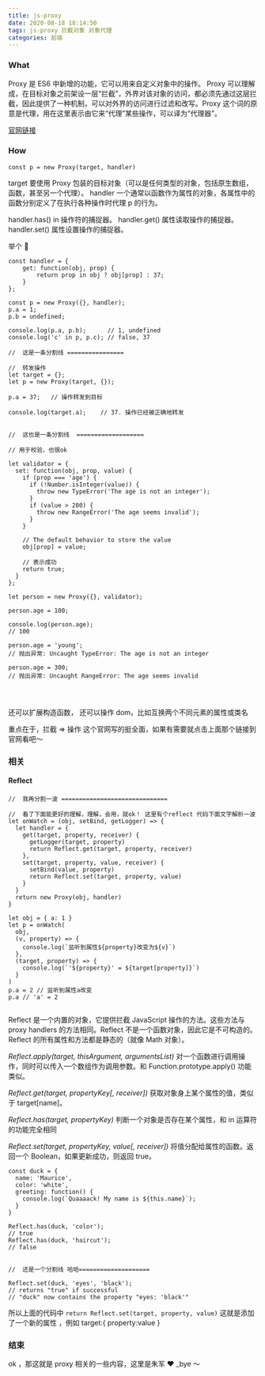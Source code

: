 ```yaml
---
title: js-proxy
date: 2020-08-18 18:14:50
tags: js-proxy 拦截对象 对象代理
categories: 前端
---
```


### What

Proxy 是 ES6 中新增的功能，它可以用来自定义对象中的操作。
Proxy 可以理解成，在目标对象之前架设一层“拦截”，外界对该对象的访问，都必须先通过这层拦截，因此提供了一种机制，可以对外界的访问进行过滤和改写。Proxy 这个词的原意是代理，用在这里表示由它来“代理”某些操作，可以译为“代理器”。

[官网链接](https://developer.mozilla.org/zh-CN/docs/Web/JavaScript/Reference/Global_Objects/Proxy)

### How

```
const p = new Proxy(target, handler)

```

target
要使用 Proxy 包装的目标对象（可以是任何类型的对象，包括原生数组，函数，甚至另一个代理）。
handler
一个通常以函数作为属性的对象，各属性中的函数分别定义了在执行各种操作时代理 p 的行为。

handler.has()
in 操作符的捕捉器。
handler.get()
属性读取操作的捕捉器。
handler.set()
属性设置操作的捕捉器。

举个 🌰

```
const handler = {
    get: function(obj, prop) {
        return prop in obj ? obj[prop] : 37;
    }
};

const p = new Proxy({}, handler);
p.a = 1;
p.b = undefined;

console.log(p.a, p.b);      // 1, undefined
console.log('c' in p, p.c); // false, 37

//  这是一条分割线 ================

//  转发操作
let target = {};
let p = new Proxy(target, {});

p.a = 37;   // 操作转发到目标

console.log(target.a);    // 37. 操作已经被正确地转发


//  这也是一条分割线  ===================

// 用于校验，也很ok

let validator = {
  set: function(obj, prop, value) {
    if (prop === 'age') {
      if (!Number.isInteger(value)) {
        throw new TypeError('The age is not an integer');
      }
      if (value > 200) {
        throw new RangeError('The age seems invalid');
      }
    }

    // The default behavior to store the value
    obj[prop] = value;

    // 表示成功
    return true;
  }
};

let person = new Proxy({}, validator);

person.age = 100;

console.log(person.age);
// 100

person.age = 'young';
// 抛出异常: Uncaught TypeError: The age is not an integer

person.age = 300;
// 抛出异常: Uncaught RangeError: The age seems invalid




```

还可以扩展构造函数，
还可以操作 dom，比如互换两个不同元素的属性或类名

重点在于，拦截 => 操作
这个官网写的挺全面，如果有需要就点击上面那个链接到官网看吧～

### 相关

#### Reflect

```
//  我再分割一波 ==============================

//  看了下面能更好的理解，理解，会用，就ok！ 这里有个reflect 代码下面文字解析一波
let onWatch = (obj, setBind, getLogger) => {
  let handler = {
    get(target, property, receiver) {
      getLogger(target, property)
      return Reflect.get(target, property, receiver)
    },
    set(target, property, value, receiver) {
      setBind(value, property)
      return Reflect.set(target, property, value)
    }
  }
  return new Proxy(obj, handler)
}

let obj = { a: 1 }
let p = onWatch(
  obj,
  (v, property) => {
    console.log(`监听到属性${property}改变为${v}`)
  },
  (target, property) => {
    console.log(`'${property}' = ${target[property]}`)
  }
)
p.a = 2 // 监听到属性a改变
p.a // 'a' = 2


```

Reflect 是一个内置的对象，它提供拦截 JavaScript 操作的方法。这些方法与 proxy handlers 的方法相同。Reflect 不是一个函数对象，因此它是不可构造的。
Reflect 的所有属性和方法都是静态的（就像 Math 对象）。

_Reflect.apply(target, thisArgument, argumentsList)_
对一个函数进行调用操作，同时可以传入一个数组作为调用参数。和 Function.prototype.apply() 功能类似。

_Reflect.get(target, propertyKey[, receiver])_
获取对象身上某个属性的值，类似于 target[name]。

_Reflect.has(target, propertyKey)_
判断一个对象是否存在某个属性，和 in 运算符 的功能完全相同

_Reflect.set(target, propertyKey, value[, receiver])_
将值分配给属性的函数。返回一个 Boolean，如果更新成功，则返回 true。

```
const duck = {
  name: 'Maurice',
  color: 'white',
  greeting: function() {
    console.log(`Quaaaack! My name is ${this.name}`);
  }
}

Reflect.has(duck, 'color');
// true
Reflect.has(duck, 'haircut');
// false


//  还是一个分割线 哈哈====================

Reflect.set(duck, 'eyes', 'black');
// returns "true" if successful
// "duck" now contains the property "eyes: 'black'"

```

所以上面的代码中
`return Reflect.set(target, property, value)`
这就是添加了一个新的属性 ，例如 target:{ property:value }

### 结束

ok ，那这就是 proxy 相关的一些内容，这里是朱军 ❤️ \_bye ～

